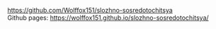 https://github.com/Wolffox151/slozhno-sosredotochitsya<br/>
Github pages: https://wolffox151.github.io/slozhno-sosredotochitsya/
